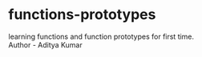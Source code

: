 # functions-prototypes
learning functions and function prototypes for first time.<br>
Author - Aditya Kumar
